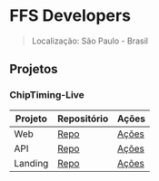 # FFS Developers
> Localização: São Paulo - Brasil

## Projetos

### ChipTiming-Live
| Projeto | Repositório | Ações |
|---------|-------------|-------|
| Web     | [Repo](URL_DO_REPO) | [Ações](URL_DAS_AÇÕES) |
| API     | [Repo](URL_DO_REPO) | [Ações](URL_DAS_AÇÕES) |
| Landing | [Repo](URL_DO_REPO) | [Ações](URL_DAS_AÇÕES) |
